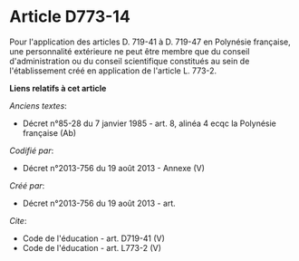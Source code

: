 # Article D773-14

Pour l'application des articles D. 719-41 à D. 719-47 en Polynésie française, une personnalité extérieure ne peut être membre
que du conseil d'administration ou du conseil scientifique constitués au sein de l'établissement créé en application de
l'article L. 773-2.

**Liens relatifs à cet article**

_Anciens textes_:

  - Décret n°85-28 du 7 janvier 1985 - art. 8, alinéa 4 ecqc la Polynésie française (Ab)

_Codifié par_:

  - Décret n°2013-756 du 19 août 2013 -  Annexe (V)

_Créé par_:

  - Décret n°2013-756 du 19 août 2013 - art.

_Cite_:

  - Code de l'éducation - art. D719-41 (V)
  - Code de l'éducation - art. L773-2 (V)
